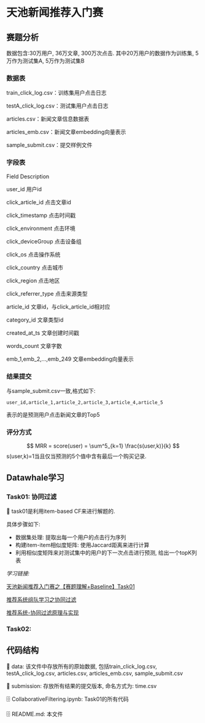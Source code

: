 # 天池新闻推荐入门赛

## 赛题分析

数据包含:30万用户, 36万文章, 300万次点击.
其中20万用户的数据作为训练集, 5万作为测试集A, 5万作为测试集B

### 数据表

train_click_log.csv：训练集用户点击日志

testA_click_log.csv：测试集用户点击日志

articles.csv：新闻文章信息数据表

articles_emb.csv：新闻文章embedding向量表示

sample_submit.csv：提交样例文件

### 字段表

Field	Description

user_id	用户id

click_article_id	点击文章id

click_timestamp	点击时间戳

click_environment	点击环境

click_deviceGroup	点击设备组

click_os	点击操作系统

click_country	点击城市

click_region	点击地区

click_referrer_type	点击来源类型

article_id	文章id，与click_article_id相对应

category_id	文章类型id

created_at_ts	文章创建时间戳

words_count	文章字数

emb_1,emb_2,…,emb_249	文章embedding向量表示

### 结果提交

与sample_submit.csv一致,格式如下:
```
user_id,article_1,article_2,article_3,article_4,article_5
```
表示的是预测用户点击新闻文章的Top5

### 评分方式

$$
MRR = score(user) = \sum^5_{k=1} \frac{s(user,k)}{k}
$$
s(user,k)=1当且仅当预测的5个值中含有最后一个购买记录.



## Datawhale学习

### Task01: 协同过滤

:bookmark_tabs: task01是利用item-based CF来进行解题的.

具体步骤如下:

- 数据集处理: 提取出每一个用户的点击行为序列
- 构建item-item相似度矩阵: 使用Jaccard距离来进行计算
- 利用相似度矩阵来对测试集中的用户的下一次点击进行预测, 给出一个topK列表

_学习链接:_

[天池新闻推荐入门赛之【赛题理解+Baseline】Task01](http://datawhale.club/t/topic/196)

[推荐系统组队学习之协同过滤](http://datawhale.club/t/topic/41)

[推荐系统-协同过滤原理与实现](https://www.cnblogs.com/NeilZhang/p/9900537.html)

### Task02:

## 代码结构

:file_folder: data: 该文件中存放所有的原始数据, 包括train_click_log.csv, testA_click_log.csv, articles.csv, articles_emb.csv, sample_submit.csv

:file_folder: submission: 存放所有结果的提交版本, 命名方式为: time.csv

:file_cabinet: CollaborativeFiltering.ipynb: Task01的所有代码

:file_cabinet: README.md: 本文件




